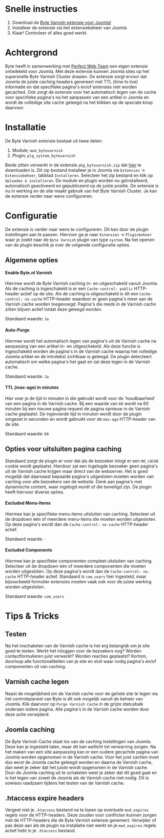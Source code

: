 # Snelle instructies

1. Download de [Byte Varnish extensie voor Joomla!](https://raw.githubusercontent.com/perfectwebteam/bytevarnish/master/pkg_bytevarnish.zip)
2. Installeer de extensie via het extensiebeheer van Joomla
3. Klaar! Controleer of alles goed werkt.

# Achtergrond

Byte heeft in samenwerking met [Perfect Web Team](http://perfectwebteam.nl) een eigen extensie ontwikkeld voor Joomla. Met deze extensie kunnen Joomla sites op het supersnelle Byte Varnish Cluster draaien. De extensie zorgt ervoor dat Joomla de juiste caching headers genereert met TTL (time to live) informatie en dat specifieke pagina's en/of extensies niet worden gecached. Ook zorgt de extensie voor het automatisch legen van de cache voor specifieke pagina's na het aanpassen van een artikel in Joomla en wordt de volledige site cache geleegd na het klikken op de speciale knop daarvoor.

# Installatie

De Byte Varnish extensie bestaat uit twee delen:

1. Module; `mod_bytevarnish`
2. Plugin; `plg_system_bytevarnish`

Beide zitten verwerkt in de extensie `pkg_bytevarnish.zip` dat [hier](https://raw.githubusercontent.com/perfectwebteam/bytevarnish/master/pkg_bytevarnish.zip) te downloaden is. Dit zip bestand installeer je in Joomla via `Extensies` -> `Extensiebeheer`, tabblad `Installeren`. Selecteer het zip bestand en klik op `Uploaden & installeren`. De module en plugin worden nu geïnstalleerd, automatisch geactiveerd en gepubliceerd op de juiste positie. De extensie is nu in werking en de site maakt gebruik van het Byte Varnish Cluster. Je kan de extensie verder naar wens configureren.

# Configuratie

De extensie is verder naar wens te configureren. Dit kan door de plugin instellingen aan te passen. Hiervoor ga je naar `Extensies` -> `Pluginbeheer` waar je zoekt naar de `Byte Varnish` plugin van type `system`. Na het openen van de plugin beschik je over de volgende configuratie opties.

## Algemene opties

#### Enable Byte.nl Varnish
Hiermee wordt de Byte Varnish caching in- en uitgeschakeld vanuit Joomla. Als de caching is ingeschakeld is er een `Cache-control: public` HTTP-header actief op de site. Als de caching is uitgeschakeld is dit een `Cache-control: no-cache` HTTP-header waardoor er geen pagina's meer aan de Varnish cache worden toegevoegd. Pagina's die reeds in de Varnish cache zitten blijven actief totdat deze geleegd worden.

Standaard waarde: `Ja`

#### Auto-Purge
Hiermee wordt het automatisch legen van pagina's uit de Varnish cache na aanpassing van een artikel in- en uitgeschakeld. Als deze functie is ingeschakeld worden de pagina's in de Varnish cache waarop het volledige Joomla artikel en de introtekst zichtbaar is geleegd. De plugin detecteert automatisch om welke pagina's het gaat en zal deze legen in de Varnish cache.

Standaard waarde: `Ja`

#### TTL (max-age) in minutes
Hier voer je de tijd in minuten in die gebruikt wordt voor de 'houdbaarheid' van een pagina in de Varnish cache. Bij een waarde van `60` wordt na 60 minuten bij een nieuwe pagina request de pagina opnieuw in de Varnish cache geplaatst. De ingevoerde tijd in minuten wordt door de plugin omgezet in seconden en wordt gebruikt voor de `max-age` HTTP-header van de site.

Standaard waarde: `60`

## Opties voor uitsluiten pagina caching
Standaard zorgt de plugin er voor dat als de bezoeker inlogt er een `NO_CACHE` cookie wordt geplaatst. Hierdoor zal een ingelogde bezoeker geen pagina's uit de Varnish cache krijgen maar direct van de webserver. Het is goed mogelijk dat daarnaast bepaalde pagina's uitgesloten moeten worden van caching voor alle bezoekers van de website. Denk aan pagina's met dynamische content, waar ingelogd wordt of die beveiligd zijn. De plugin heeft hiervoor diverse opties.

#### Excluded Menu-Items
Hiermee kan je specifieke menu-items uitsluiten van caching. Selecteer uit de dropdown één of meerdere menu-items die moeten worden uitgesloten. Op deze pagina's wordt dan de `Cache-control: no-cache` HTTP-header actief. 

Standaard waarde: `-`

#### Excluded Components
Hiermee kan je specifieke componenten compleet uitsluiten van caching. Selecteer uit de dropdown één of meerdere componenten die moeten worden uitgesloten. Op deze pagina's wordt dan de `Cache-control: no-cache` HTTP-header actief. Standaard is `com_users` hier ingesteld, maar bijvoorbeeld formulier extensies moeten vaak ook voor de juiste werking worden uitgesloten. 

Standaard waarde: `com_users`

# Tips & Tricks

## Testen
Na het inschakelen van de Varnish cache is het erg belangrijk om je site goed te testen. Werkt het inloggen voor de bezoekers nog? Worden contactformulieren juist verwerkt? Worden reacties geplaatst? Kortom, doorloop alle functionaliteiten van je site en sluit waar nodig pagina's en/of componenten uit van caching. 

## Varnish cache legen
Naast de mogelijkheid om de Varnish cache voor de gehele site te legen via het controlepaneel van Byte is dit ook mogelijk vanuit de beheer van Joomla. Klik daarvoor op `Purge Varnish Cache` in de grijze statusbalk onderaan iedere pagina. Alle pagina's in de Varnish cache worden door deze actie verwijderd.    

## Joomla caching
De Byte Varnish Cache staat los van de caching instellingen van Joomla. Deze kan je ingesteld laten, maar dit kan wellicht tot verwarring zorgen. Na het maken van een site aanpassing kan er een oudere gecachde pagina van Joomla worden opgenomen in de Varnish cache. Voor het juist cachen moet dus eerst de Joomla cache geleegd worden en daarna de Varnish cache, dan weet je zeker dat het juiste wordt opgenomen in de Varnish cache. Door de Joomla caching uit te schakelen weet je zeker dat dit goed gaat en is het legen van zowel de Joomla als de Varnish cache niet nodig. Dit is sowieso raadzaam tijdens het testen van de Varnish cache.

## .htaccess expire headers
Vergeet niet je `.htaccess` bestand na te lopen op eventuele `mod_expires` regels voor de HTTP-headers. Deze zouden voor conflicten kunnen zorgen met de HTTP-headers die de Byte Varnish extensie genereert. Verwijder of pas deze aan als de plugin na installatie niet werkt en je `mod_expires` regels actief hebt in je `.htaccess` bestand.
